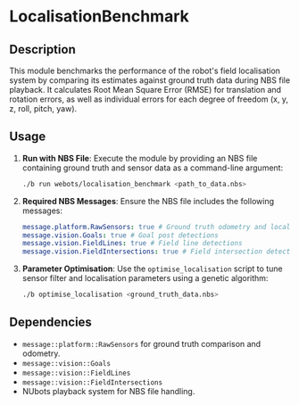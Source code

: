 # LocalisationBenchmark

## Description

This module benchmarks the performance of the robot's field localisation system by comparing its estimates against ground truth data during NBS file playback. It calculates Root Mean Square Error (RMSE) for translation and rotation errors, as well as individual errors for each degree of freedom (x, y, z, roll, pitch, yaw).

## Usage

1. **Run with NBS File**:
   Execute the module by providing an NBS file containing ground truth and sensor data as a command-line argument:
   ```bash
   ./b run webots/localisation_benchmark <path_to_data.nbs>
   ```
2. **Required NBS Messages**:
   Ensure the NBS file includes the following messages:
   ```yaml
   message.platform.RawSensors: true # Ground truth odometry and localisation
   message.vision.Goals: true # Goal post detections
   message.vision.FieldLines: true # Field line detections
   message.vision.FieldIntersections: true # Field intersection detections
   ```
3. **Parameter Optimisation**:
   Use the `optimise_localisation` script to tune sensor filter and localisation parameters using a genetic algorithm:
   ```bash
   ./b optimise_localisation <ground_truth_data.nbs>
   ```

## Dependencies

- `message::platform::RawSensors` for ground truth comparison and odometry.
- `message::vision::Goals`
- `message::vision::FieldLines`
- `message::vision::FieldIntersections`
- NUbots playback system for NBS file handling.
